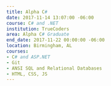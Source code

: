 ```yaml
---
title: Alpha C#
date: 2017-11-14 13:07:00 -06:00
course: C# and .NET
institution: TrueCoders
area: Alpha C# Graduate
end_date: 2017-11-22 00:00:00 -06:00
location: Birmingham, AL
courses:
- C# and ASP.NET
- Git
- ANSI SQL and Relational Databases
- HTML, CSS, JS
---
```

